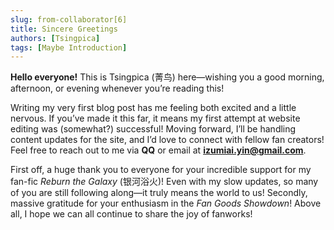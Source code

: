```yaml
---
slug: from-collaborator[6]
title: Sincere Greetings
authors: [Tsingpica]
tags: [Maybe Introduction]
---
```

**Hello everyone!** This is Tsingpica (菁鸟) here—wishing you a good morning, afternoon, or evening whenever you’re reading this!

Writing my very first blog post has me feeling both excited and a little nervous. If you’ve made it this far, it means my first attempt at website editing was (somewhat?) successful! Moving forward, I’ll be handling content updates for the site, and I’d love to connect with fellow fan creators! Feel free to reach out to me via **QQ** or email at **izumiai.yin@gmail.com**.

First off, a huge thank you to everyone for your incredible support for my fan-fic *Reburn the Galaxy* (银河浴火)! Even with my slow updates, so many of you are still following along—it truly means the world to us! Secondly, massive gratitude for your enthusiasm in the *Fan Goods Showdown*! Above all, I hope we can all continue to share the joy of fanworks!